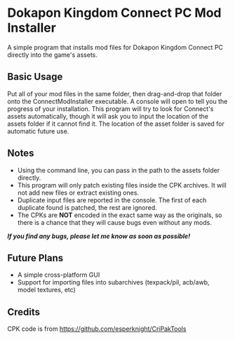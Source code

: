 # Dokapon Kingdom Connect PC Mod Installer
A simple program that installs mod files for Dokapon Kingdom Connect PC directly into the game's assets.

## Basic Usage
Put all of your mod files in the same folder, then drag-and-drop that folder onto the ConnectModInstaller executable.
A console will open to tell you the progress of your installation.
This program will try to look for Connect's assets automatically, though it will ask you to input the location of the assets folder if it cannot find it.
The location of the asset folder is saved for automatic future use.

## Notes
 - Using the command line, you can pass in the path to the assets folder directly.
 - This program will only patch existing files inside the CPK archives. It will not add new files or extract existing ones.
 - Duplicate input files are reported in the console. The first of each duplicate found is patched, the rest are ignored.
 - The CPKs are **NOT** encoded in the exact same way as the originals, so there is a chance that they will cause bugs even without any mods.

***If you find any bugs, please let me know as soon as possible!***

## Future Plans
 - A simple cross-platform GUI
 - Support for importing files into subarchives (texpack/pil, acb/awb, model textures, etc)

## Credits
CPK code is from https://github.com/esperknight/CriPakTools
